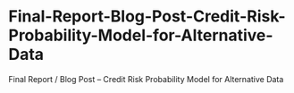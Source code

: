# Final-Report-Blog-Post-Credit-Risk-Probability-Model-for-Alternative-Data
Final Report / Blog Post – Credit Risk Probability Model for Alternative Data
